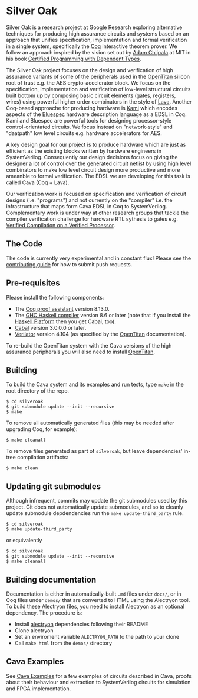 # Silver Oak

Silver Oak is a research project at Google Research exploring alternative
techniques for producing high assurance circuits and systems based on an
approach that unifies specification, implementation and formal verification
in a single system, specifically the [Coq](https://coq.inria.fr/) interactive
theorem prover. We follow an approach inspired by the vision set out by
[Adam Chlipala](http://adam.chlipala.net/) at MIT in his book
[Certified Programming with Dependent Types](http://adam.chlipala.net/cpdt/).

The Silver Oak project focuses on the design and verification of high assurance variants
of some of the peripherals used in the [OpenTitan](https://opentitan.org/) silicon root of trust e.g.
the AES crypto-accelerator block. We focus on the specification, implementation
and verification of low-level structural circuits built bottom up by composing
basic circuit elements (gates, registers, wires) using powerful higher order
combinators in the style of [Lava](https://dl.acm.org/doi/abs/10.1145/291251.289440).
Another Coq-based approache for producing hardware is
[Kami](https://plv.csail.mit.edu/kami/) which encodes aspects of the
[Bluespec](http://wiki.bluespec.com/) hardware description language as a EDSL in Coq.
Kami and Bluespec are powerful tools for designing processor-style control-orientated
circuits. We focus instead on "network-style" and "daatpath" low level circuits
e.g. hardware accelerators for AES.

A key design goal for our project is to produce hardware which are just as
efficient as the existing blocks written by hardware engineers in SystemVerilog.
Consequently our design decisions focus on giving the designer a lot of
control over the generated circuit netlist by using high level combinators
to make low level circuit design more productive and more ameanble to
formal verification. The EDSL we are developing for this task is called
Cava (Coq + Lava).

Our verification work is focused on specification and verification of
circuit designs (i.e. "programs") and not currently on the "compiler" i.e.
the infrastructure that maps form Cava EDSL in Coq to SystemVerilog. Complementary
work is under way at other research groups that tackle the compiler
verification challenge for hardware RTL sythesis to gates e.g.
[Verified Compilation on a Verified Processor](https://ts.data61.csiro.au/publications/csiro_full_text/Loeoew_KTMNAF_19.pdf).

## The Code

The code is currently very experimental and in constant flux! Please see the [contributing guide](CONTRIBUTING.md) for how to submit push
requests.

## Pre-requisites

Please install the following components:

* The [Coq proof assistant](https://coq.inria.fr/) version 8.13.0.
* The [GHC Haskell compiler](https://www.haskell.org/ghc/) version 8.6 or later (note that if you install the [Haskell Platform](https://www.haskell.org/platform/) then you get Cabal, too).
* [Cabal](https://www.haskell.org/cabal/) version 3.0.0.0 or later.
* [Verilator](https://www.veripool.org/wiki/verilator) version 4.104 (as specified by the
  [OpenTitan](https://docs.opentitan.org/doc/ug/install_instructions/#verilator) documentation).

To re-build the OpenTitan system with the Cava versions of the high assurance
peripherals you will also need to install [OpenTitan](https://github.com/lowRISC/opentitan/blob/master/README.md).

## Building

To build the Cava system and its examples and run tests, type `make` in the root directory of the repo.

```console
$ cd silveroak
$ git submodule update --init --recursive
$ make
```

To remove all automatically generated files (this may be needed after upgrading Coq, for example):
```console
$ make cleanall
```

To remove files generated as part of `silveroak`, but leave dependencies' in-tree compilation artifacts:
```console
$ make clean
```

## Updating git submodules

Although infrequent, commits may update the git submodules used by this project.
Git does not automatically update submodules, and so to cleanly update submodule
depdendencies run the `make update-third_party` rule.

```console
$ cd silveroak
$ make update-third_party
```

or equivalently

```console
$ cd silveroak
$ git submodule update --init --recursive
$ make cleanall
```

## Building documentation

Documentation is either in automatically-built `.md` files under `docs/`, or in
Coq files under `demos/` that are converted to HTML using the Alectryon tool.
To build these Alectryon files, you need to install Alectryon as an optional
dependency. The procedure is:

- Install [alectryon](https://github.com/cpitclaudel/alectryon) dependencies
  following their README
- Clone alectryon
- Set an enviroment variable `ALECTRYON_PATH` to the path to your clone
- Call `make html` from the `demos/` directory

## Cava Examples
See [Cava Examples](https://github.com/project-oak/silveroak/blob/main/examples/README.md) for a few examples of circuits described in Cava, proofs about their behaviour and extraction to SystemVerilog circuits for simulation and FPGA implementation.

